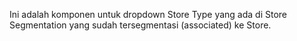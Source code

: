 Ini adalah komponen untuk dropdown Store Type yang ada di Store Segmentation yang sudah tersegmentasi (associated) ke Store.